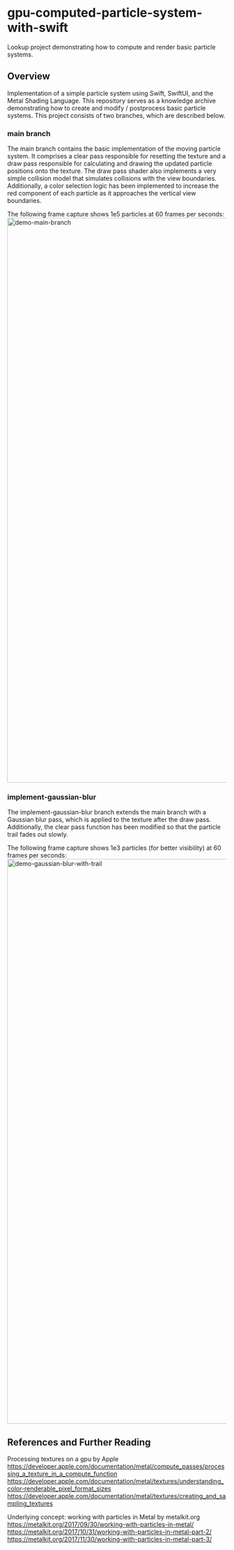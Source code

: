 # gpu-computed-particle-system-with-swift
Lookup project demonstrating how to compute and render basic particle systems.

## Overview
Implementation of a simple particle system using Swift, SwiftUI, and the Metal Shading Language. This repository serves as a knowledge archive demonstrating how to create and modify / postprocess basic particle systems. This project consists of two branches, which are described below.


### main branch  
The main branch contains the basic implementation of the moving particle system. It comprises a clear pass responsible for resetting the texture and a draw pass responsible for calculating and drawing the updated particle positions onto the texture. The draw pass shader also implements a very simple collision model that simulates collisions with the view boundaries. Additionally, a color selection logic has been implemented to increase the red component of each particle as it approaches the vertical view boundaries.

The following frame capture shows 1e5 particles at 60 frames per seconds:
<img width="1295" alt="demo-main-branch" src="https://github.com/julianlork/gpu-computed-particle-system-with-swift/assets/118125250/de66858f-0169-435c-8846-d32a62ff2f08">

### implement-gaussian-blur
The implement-gaussian-blur branch extends the main branch with a Gaussian blur pass, which is applied to the texture after the draw pass. Additionally, the clear pass function has been modified so that the particle trail fades out slowly.

The following frame capture shows 1e3 particles (for better visibility) at 60 frames per seconds:
<img width="1295" alt="demo-gaussian-blur-with-trail" src="https://github.com/julianlork/gpu-computed-particle-system-with-swift/assets/118125250/e2125081-8bbf-4183-a6bb-6cc5ff8271b1">




## References and Further Reading

Processing textures on a gpu by Apple  
https://developer.apple.com/documentation/metal/compute_passes/processing_a_texture_in_a_compute_function  
https://developer.apple.com/documentation/metal/textures/understanding_color-renderable_pixel_format_sizes  
https://developer.apple.com/documentation/metal/textures/creating_and_sampling_textures  


Underlying concept: working with particles in Metal by metalkit.org  
https://metalkit.org/2017/09/30/working-with-particles-in-metal/  
https://metalkit.org/2017/10/31/working-with-particles-in-metal-part-2/  
https://metalkit.org/2017/11/30/working-with-particles-in-metal-part-3/  
